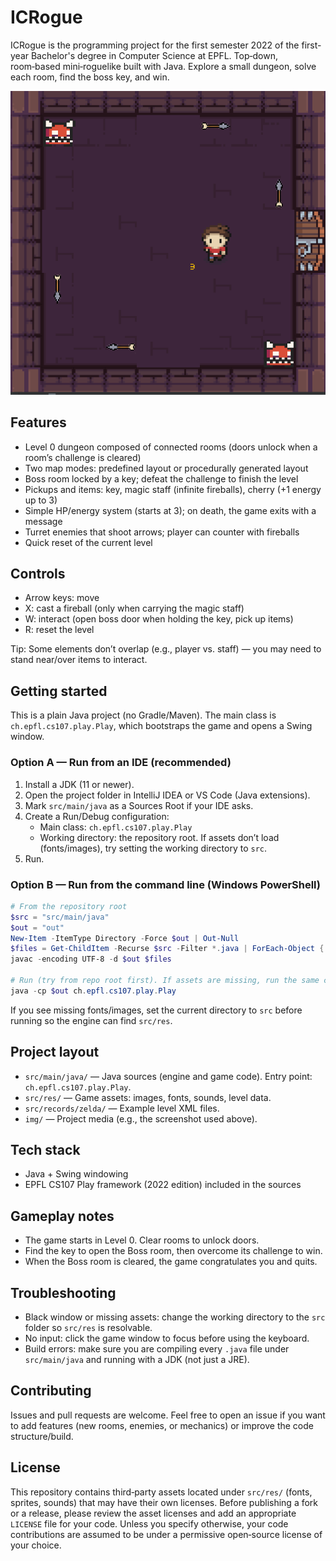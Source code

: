 # ICRogue

ICRogue is the programming project for the first semester 2022 of the first-year Bachelor's degree in Computer Science at EPFL.
Top‑down, room‑based mini‑roguelike built with Java. Explore a small dungeon, solve each room, find the boss key, and win.

![Screenshot](img/game-image.PNG)

## Features

- Level 0 dungeon composed of connected rooms (doors unlock when a room’s challenge is cleared)
- Two map modes: predefined layout or procedurally generated layout
- Boss room locked by a key; defeat the challenge to finish the level
- Pickups and items: key, magic staff (infinite fireballs), cherry (+1 energy up to 3)
- Simple HP/energy system (starts at 3); on death, the game exits with a message
- Turret enemies that shoot arrows; player can counter with fireballs
- Quick reset of the current level

## Controls

- Arrow keys: move
- X: cast a fireball (only when carrying the magic staff)
- W: interact (open boss door when holding the key, pick up items)
- R: reset the level

Tip: Some elements don’t overlap (e.g., player vs. staff) — you may need to stand near/over items to interact.

## Getting started

This is a plain Java project (no Gradle/Maven). The main class is `ch.epfl.cs107.play.Play`, which bootstraps the game and opens a Swing window.

### Option A — Run from an IDE (recommended)

1. Install a JDK (11 or newer).
2. Open the project folder in IntelliJ IDEA or VS Code (Java extensions).
3. Mark `src/main/java` as a Sources Root if your IDE asks.
4. Create a Run/Debug configuration:
   - Main class: `ch.epfl.cs107.play.Play`
   - Working directory: the repository root. If assets don’t load (fonts/images), try setting the working directory to `src`.
5. Run.

### Option B — Run from the command line (Windows PowerShell)

```powershell
# From the repository root
$src = "src/main/java"
$out = "out"
New-Item -ItemType Directory -Force $out | Out-Null
$files = Get-ChildItem -Recurse $src -Filter *.java | ForEach-Object { $_.FullName }
javac -encoding UTF-8 -d $out $files

# Run (try from repo root first). If assets are missing, run the same command from the `src` folder instead.
java -cp $out ch.epfl.cs107.play.Play
```

If you see missing fonts/images, set the current directory to `src` before running so the engine can find `src/res`.

## Project layout

- `src/main/java/` — Java sources (engine and game code). Entry point: `ch.epfl.cs107.play.Play`.
- `src/res/` — Game assets: images, fonts, sounds, level data.
- `src/records/zelda/` — Example level XML files.
- `img/` — Project media (e.g., the screenshot used above).

## Tech stack

- Java + Swing windowing
- EPFL CS107 Play framework (2022 edition) included in the sources

## Gameplay notes

- The game starts in Level 0. Clear rooms to unlock doors.
- Find the key to open the Boss room, then overcome its challenge to win.
- When the Boss room is cleared, the game congratulates you and quits.

## Troubleshooting

- Black window or missing assets: change the working directory to the `src` folder so `src/res` is resolvable.
- No input: click the game window to focus before using the keyboard.
- Build errors: make sure you are compiling every `.java` file under `src/main/java` and running with a JDK (not just a JRE).

## Contributing

Issues and pull requests are welcome. Feel free to open an issue if you want to add features (new rooms, enemies, or mechanics) or improve the code structure/build.

## License

This repository contains third‑party assets located under `src/res/` (fonts, sprites, sounds) that may have their own licenses. Before publishing a fork or a release, please review the asset licenses and add an appropriate `LICENSE` file for your code. Unless you specify otherwise, your code contributions are assumed to be under a permissive open‑source license of your choice.

